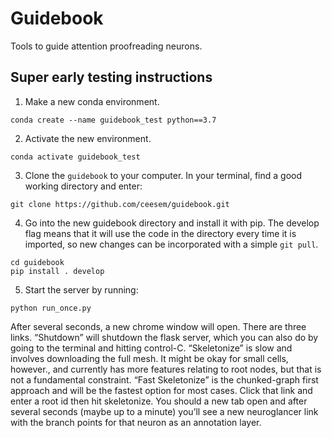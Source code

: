 # Guidebook

Tools to guide attention proofreading neurons.

## Super early testing instructions

1. Make a new conda environment. 

```:bash
conda create --name guidebook_test python==3.7
```

2. Activate the new environment.

```:bash
conda activate guidebook_test
```

3. Clone the `guidebook` to your computer. In your terminal, find a good working directory and enter:

```:bash
git clone https://github.com/ceesem/guidebook.git
```

4. Go into the new guidebook directory and install it with pip. The develop flag means that it will use the code in the directory every time it is imported, so new changes can be incorporated with a simple `git pull`.

```:bash
cd guidebook
pip install . develop
```

5. Start the server by running:  

```:bash
python run_once.py
```

After several seconds, a new chrome window will open. There are three links. “Shutdown” will shutdown the flask server, which you can also do by going to the terminal and hitting control-C. “Skeletonize” is slow and involves downloading the full mesh. It might be okay for small cells, however., and currently has more features relating to root nodes, but that is not a fundamental constraint. “Fast Skeletonize” is the chunked-graph first approach and will be the fastest option for most cases. Click that link and enter a root id then hit skeletonize. You should a new tab open and after several seconds (maybe up to a minute) you’ll see a new neuroglancer link with the branch points for that neuron as an annotation layer.
